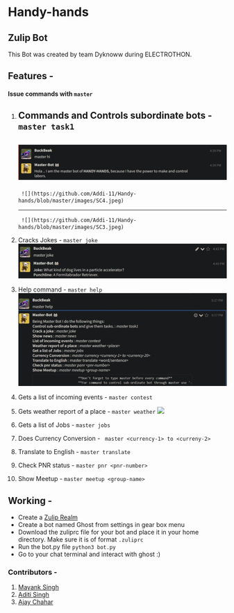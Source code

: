 # Handy-hands
## Zulip Bot 


This Bot was created by team Dyknoww during ELECTROTHON.

## Features -
#### Issue commands with ``` master ```

1. Commands and Controls subordinate bots - 
	``` master task1 ```
	---
	  ![](https://github.com/Addi-11/Handy-hands/blob/master/images/SC1.jpeg)
	---
		![](https://github.com/Addi-11/Handy-hands/blob/master/images/SC4.jpeg)
	--- 
		![](https://github.com/Addi-11/Handy-hands/blob/master/images/SC3.jpeg)

2. Cracks Jokes - 
	``` master joke ```
    ![](https://github.com/Addi-11/Handy-hands/blob/master/images/SC2.jpeg)


3. Help command  - 
	``` master help ```
    ![](https://github.com/Addi-11/Handy-hands/blob/master/images/SC5.jpeg)


4. Gets a list of incoming events - 
	``` master contest ```


5. Gets weather report of a place - 
	``` master weather ```
    ![](https://github.com/Addi-11/Handy-hands/images/SC5.jpg)

6. Gets a list of Jobs - 
	``` master jobs ```
    

7. Does Currency Conversion -
	``` master <currency-1> to <curreny-2>```


8. Translate to English - 
	``` master translate ```
    
9. Check PNR status - 
	``` master pnr <pnr-number> ```
    
10. Show Meetup - 
	``` master meetup <group-name> ```
		

## Working - 
- Create a [Zulip Realm](https://zulip.com/new/)
- Create a bot named Ghost from settings in gear box menu
- Download the zuliprc file for your bot and place it in your home directory. Make sure it is of format ```.zuliprc```
- Run the bot.py file ``` python3 bot.py ```
- Go to your chat terminal and interact with ghost :)

### Contributors - 
1. [Mayank Singh](https://github.com/Dyknoww)
2. [Aditi Singh](https://github.com/Addi-11)
3. [Ajay Chahar](https://github.com/attentioncker)
